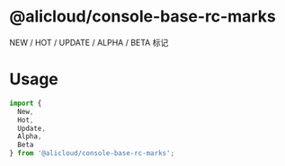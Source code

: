 @alicloud/console-base-rc-marks
===

NEW / HOT / UPDATE / ALPHA / BETA 标记

# Usage

```js
import {
  New,
  Hot,
  Update,
  Alpha,
  Beta
} from '@alicloud/console-base-rc-marks';
```
